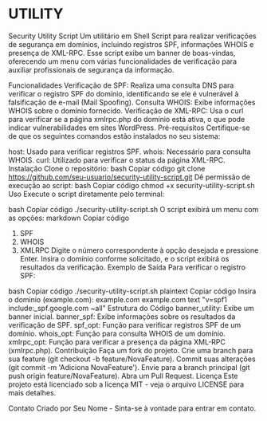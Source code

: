 # UTILITY

Security Utility Script
Um utilitário em Shell Script para realizar verificações de segurança em domínios, incluindo registros SPF, informações WHOIS e presença de XML-RPC. Esse script exibe um banner de boas-vindas, oferecendo um menu com várias funcionalidades de verificação para auxiliar profissionais de segurança da informação.

Funcionalidades
Verificação de SPF: Realiza uma consulta DNS para verificar o registro SPF do domínio, identificando se ele é vulnerável à falsificação de e-mail (Mail Spoofing).
Consulta WHOIS: Exibe informações WHOIS sobre o domínio fornecido.
Verificação de XML-RPC: Usa o curl para verificar se a página xmlrpc.php do domínio está ativa, o que pode indicar vulnerabilidades em sites WordPress.
Pré-requisitos
Certifique-se de que os seguintes comandos estão instalados no seu sistema:

host: Usado para verificar registros SPF.
whois: Necessário para consulta WHOIS.
curl: Utilizado para verificar o status da página XML-RPC.
Instalação
Clone o repositório:
bash
Copiar código
git clone https://github.com/seu-usuario/security-utility-script.git
Dê permissão de execução ao script:
bash
Copiar código
chmod +x security-utility-script.sh
Uso
Execute o script diretamente pelo terminal:

bash
Copiar código
./security-utility-script.sh
O script exibirá um menu com as opções:
markdown
Copiar código
1. SPF
2. WHOIS
3. XMLRPC
Digite o número correspondente à opção desejada e pressione Enter.
Insira o domínio conforme solicitado, e o script exibirá os resultados da verificação.
Exemplo de Saída
Para verificar o registro SPF:

bash
Copiar código
./security-utility-script.sh
plaintext
Copiar código
Insira o dominio (example.com): example.com
example.com text "v=spf1 include:_spf.google.com ~all"
Estrutura do Código
banner_utility: Exibe um banner inicial.
banner_spf: Exibe informações sobre os resultados da verificação de SPF.
spf_opt: Função para verificar registros SPF de um domínio.
whois_opt: Função para consulta WHOIS de um domínio.
xmlrpc_opt: Função para verificar a presença da página XML-RPC (xmlrpc.php).
Contribuição
Faça um fork do projeto.
Crie uma branch para sua feature (git checkout -b feature/NovaFeature).
Commit suas alterações (git commit -m 'Adiciona NovaFeature').
Envie para a branch principal (git push origin feature/NovaFeature).
Abra um Pull Request.
Licença
Este projeto está licenciado sob a licença MIT - veja o arquivo LICENSE para mais detalhes.

Contato
Criado por Seu Nome - Sinta-se à vontade para entrar em contato.


